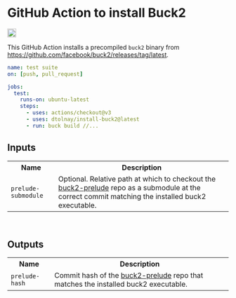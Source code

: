 # GitHub Action to install Buck2

[<img alt="build status" src="https://img.shields.io/github/actions/workflow/status/dtolnay/install-buck2/ci.yml?branch=latest&style=for-the-badge" height="20">](https://github.com/dtolnay/install-buck2/actions?query=branch%3Alatest)

This GitHub Action installs a precompiled `buck2` binary from
<https://github.com/facebook/buck2/releases/tag/latest>.

```yaml
name: test suite
on: [push, pull_request]

jobs:
  test:
    runs-on: ubuntu-latest
    steps:
      - uses: actions/checkout@v3
      - uses: dtolnay/install-buck2@latest
      - run: buck build //...
```

## Inputs

<table>
<tr>
  <th>Name</th>
  <th>Description</th>
</tr>
<tr>
  <td><code>prelude-submodule</code></td>
  <td>
    Optional. Relative path at which to checkout the
    <a href="https://github.com/facebook/buck2-prelude">buck2-prelude</a>
    repo as a submodule at the correct commit matching the installed buck2
    executable.
  </td>
</tr>
</table>

<br>

## Outputs

<table>
<tr>
  <th>Name</th>
  <th>Description</th>
</tr>
<tr>
  <td><code>prelude-hash</code></td>
  <td>
    Commit hash of the
    <a href="https://github.com/facebook/buck2-prelude">buck2-prelude</a>
    repo that matches the installed buck2 executable.
  </td>
</tr>
</table>

<br>
